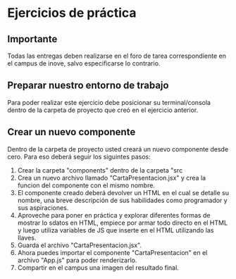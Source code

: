 # Ejercicios de práctica
## Importante
Todas las entregas deben realizarse en el foro de tarea correspondiente en el campus de inove, salvo especificarse lo contrario. 

## Preparar nuestro entorno de trabajo
Para poder realizar este ejercicio debe posicionar su terminal/consola dentro de la carpeta de proyecto que creó en el ejercicio anterior.

## Crear un nuevo componente
Dentro de la carpeta de proyecto usted creará un nuevo componente desde cero. Para eso deberá seguir los siguintes pasos:

1. Crear la carpeta "components" dentro de la carpeta "src
2. Crea un nuevo archivo llamado "CartaPresentacion.jsx" y crea la funcion del componente con el mismo nombre.
3. El componente creado deberá devolver un HTML en el cual se detalle su nombre, una breve descripción de sus habilidades como programador y sus aspiraciones.
4. Aproveche para poner en práctica y explorar diferentes formas de mostrar lo sdatos en HTML, empiece por armar todo directo en el HTML y luego utiliza variables de JS que inserte en el HTML utilizando las llaves.
5. Guarda el archivo "CartaPresentacion.jsx".
6. Ahora puedes importar el componente "CartaPresentacion" en el archivo "App.js" para poder renderizarlo.
7. Compartir en el campus una imagen del resultado final.

